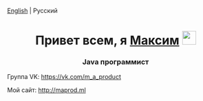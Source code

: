 [English](README.md) | Русский

<div align="center">
    <h1>
        Привет всем, я <a href="http://maprod.ml/">Максим</a>
        <img src="https://github.com/blackcater/blackcater/raw/main/images/Hi.gif" height="32">
    </h1>
    <h3>
        Java программист
    </h3>
</div>

Группа VK: <https://vk.com/m_a_product>

Мой сайт: <http://maprod.ml>
